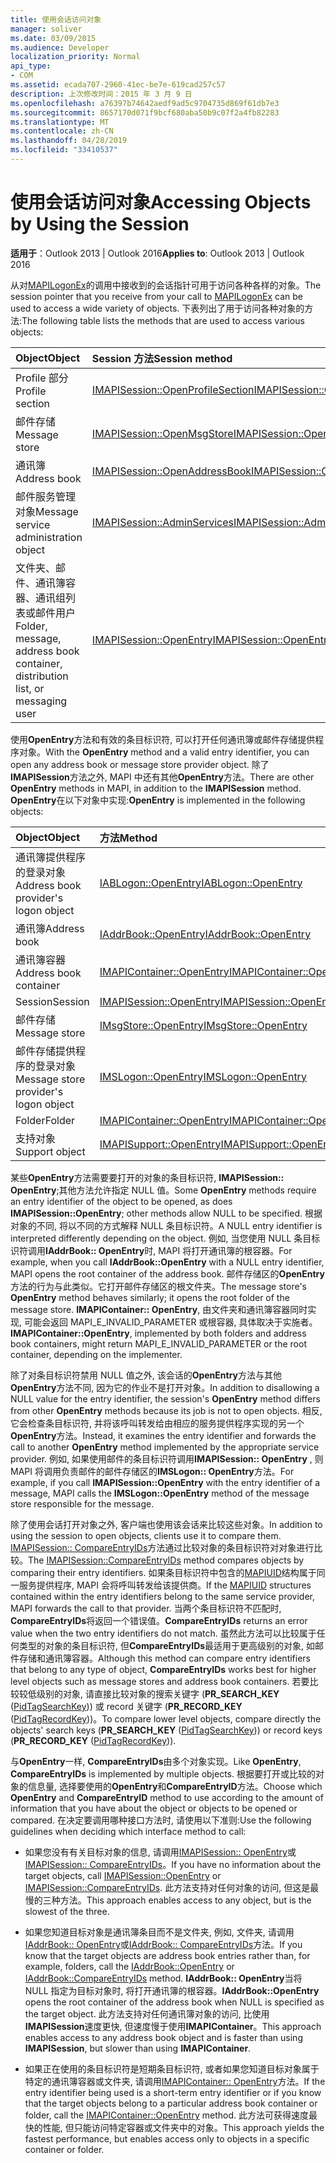 ```yaml
---
title: 使用会话访问对象
manager: soliver
ms.date: 03/09/2015
ms.audience: Developer
localization_priority: Normal
api_type:
- COM
ms.assetid: ecada707-2960-41ec-be7e-619cad257c57
description: 上次修改时间：2015 年 3 月 9 日
ms.openlocfilehash: a76397b74642aedf9ad5c9704735d869f61db7e3
ms.sourcegitcommit: 8657170d071f9bcf680aba50b9c07f2a4fb82283
ms.translationtype: MT
ms.contentlocale: zh-CN
ms.lasthandoff: 04/28/2019
ms.locfileid: "33410537"
---
```

# <a name="accessing-objects-by-using-the-session"></a><span data-ttu-id="f2506-103">使用会话访问对象</span><span class="sxs-lookup"><span data-stu-id="f2506-103">Accessing Objects by Using the Session</span></span>

  
  
<span data-ttu-id="f2506-104">**适用于**：Outlook 2013 | Outlook 2016</span><span class="sxs-lookup"><span data-stu-id="f2506-104">**Applies to**: Outlook 2013 | Outlook 2016</span></span> 
  
<span data-ttu-id="f2506-105">从对[MAPILogonEx](mapilogonex.md)的调用中接收到的会话指针可用于访问各种各样的对象。</span><span class="sxs-lookup"><span data-stu-id="f2506-105">The session pointer that you receive from your call to [MAPILogonEx](mapilogonex.md) can be used to access a wide variety of objects.</span></span> <span data-ttu-id="f2506-106">下表列出了用于访问各种对象的方法:</span><span class="sxs-lookup"><span data-stu-id="f2506-106">The following table lists the methods that are used to access various objects:</span></span> 
  
|<span data-ttu-id="f2506-107">**Object**</span><span class="sxs-lookup"><span data-stu-id="f2506-107">**Object**</span></span>|<span data-ttu-id="f2506-108">**Session 方法**</span><span class="sxs-lookup"><span data-stu-id="f2506-108">**Session method**</span></span>|
|:-----|:-----|
|<span data-ttu-id="f2506-109">Profile 部分</span><span class="sxs-lookup"><span data-stu-id="f2506-109">Profile section</span></span>  <br/> |[<span data-ttu-id="f2506-110">IMAPISession::OpenProfileSection</span><span class="sxs-lookup"><span data-stu-id="f2506-110">IMAPISession::OpenProfileSection</span></span>](imapisession-openprofilesection.md) <br/> |
|<span data-ttu-id="f2506-111">邮件存储</span><span class="sxs-lookup"><span data-stu-id="f2506-111">Message store</span></span>  <br/> |[<span data-ttu-id="f2506-112">IMAPISession::OpenMsgStore</span><span class="sxs-lookup"><span data-stu-id="f2506-112">IMAPISession::OpenMsgStore</span></span>](imapisession-openmsgstore.md) <br/> |
|<span data-ttu-id="f2506-113">通讯簿</span><span class="sxs-lookup"><span data-stu-id="f2506-113">Address book</span></span>  <br/> |[<span data-ttu-id="f2506-114">IMAPISession::OpenAddressBook</span><span class="sxs-lookup"><span data-stu-id="f2506-114">IMAPISession::OpenAddressBook</span></span>](imapisession-openaddressbook.md) <br/> |
|<span data-ttu-id="f2506-115">邮件服务管理对象</span><span class="sxs-lookup"><span data-stu-id="f2506-115">Message service administration object</span></span>  <br/> |[<span data-ttu-id="f2506-116">IMAPISession::AdminServices</span><span class="sxs-lookup"><span data-stu-id="f2506-116">IMAPISession::AdminServices</span></span>](imapisession-adminservices.md) <br/> |
|<span data-ttu-id="f2506-117">文件夹、邮件、通讯簿容器、通讯组列表或邮件用户</span><span class="sxs-lookup"><span data-stu-id="f2506-117">Folder, message, address book container, distribution list, or messaging user</span></span>  <br/> |[<span data-ttu-id="f2506-118">IMAPISession::OpenEntry</span><span class="sxs-lookup"><span data-stu-id="f2506-118">IMAPISession::OpenEntry</span></span>](imapisession-openentry.md) <br/> |
   
<span data-ttu-id="f2506-119">使用**OpenEntry**方法和有效的条目标识符, 可以打开任何通讯簿或邮件存储提供程序对象。</span><span class="sxs-lookup"><span data-stu-id="f2506-119">With the **OpenEntry** method and a valid entry identifier, you can open any address book or message store provider object.</span></span> <span data-ttu-id="f2506-120">除了**IMAPISession**方法之外, MAPI 中还有其他**OpenEntry**方法。</span><span class="sxs-lookup"><span data-stu-id="f2506-120">There are other **OpenEntry** methods in MAPI, in addition to the **IMAPISession** method.</span></span> <span data-ttu-id="f2506-121">**OpenEntry**在以下对象中实现:</span><span class="sxs-lookup"><span data-stu-id="f2506-121">**OpenEntry** is implemented in the following objects:</span></span> 
  
|<span data-ttu-id="f2506-122">**Object**</span><span class="sxs-lookup"><span data-stu-id="f2506-122">**Object**</span></span>|<span data-ttu-id="f2506-123">**方法**</span><span class="sxs-lookup"><span data-stu-id="f2506-123">**Method**</span></span>|
|:-----|:-----|
|<span data-ttu-id="f2506-124">通讯簿提供程序的登录对象</span><span class="sxs-lookup"><span data-stu-id="f2506-124">Address book provider's logon object</span></span>  <br/> |[<span data-ttu-id="f2506-125">IABLogon::OpenEntry</span><span class="sxs-lookup"><span data-stu-id="f2506-125">IABLogon::OpenEntry</span></span>](iablogon-openentry.md) <br/> |
|<span data-ttu-id="f2506-126">通讯簿</span><span class="sxs-lookup"><span data-stu-id="f2506-126">Address book</span></span>  <br/> |[<span data-ttu-id="f2506-127">IAddrBook::OpenEntry</span><span class="sxs-lookup"><span data-stu-id="f2506-127">IAddrBook::OpenEntry</span></span>](iaddrbook-openentry.md) <br/> |
|<span data-ttu-id="f2506-128">通讯簿容器</span><span class="sxs-lookup"><span data-stu-id="f2506-128">Address book container</span></span>  <br/> |[<span data-ttu-id="f2506-129">IMAPIContainer::OpenEntry</span><span class="sxs-lookup"><span data-stu-id="f2506-129">IMAPIContainer::OpenEntry</span></span>](imapicontainer-openentry.md) <br/> |
|<span data-ttu-id="f2506-130">Session</span><span class="sxs-lookup"><span data-stu-id="f2506-130">Session</span></span>  <br/> |[<span data-ttu-id="f2506-131">IMAPISession::OpenEntry</span><span class="sxs-lookup"><span data-stu-id="f2506-131">IMAPISession::OpenEntry</span></span>](imapisession-openentry.md) <br/> |
|<span data-ttu-id="f2506-132">邮件存储</span><span class="sxs-lookup"><span data-stu-id="f2506-132">Message store</span></span>  <br/> |[<span data-ttu-id="f2506-133">IMsgStore::OpenEntry</span><span class="sxs-lookup"><span data-stu-id="f2506-133">IMsgStore::OpenEntry</span></span>](imsgstore-openentry.md) <br/> |
|<span data-ttu-id="f2506-134">邮件存储提供程序的登录对象</span><span class="sxs-lookup"><span data-stu-id="f2506-134">Message store provider's logon object</span></span>  <br/> |[<span data-ttu-id="f2506-135">IMSLogon::OpenEntry</span><span class="sxs-lookup"><span data-stu-id="f2506-135">IMSLogon::OpenEntry</span></span>](imslogon-openentry.md) <br/> |
|<span data-ttu-id="f2506-136">Folder</span><span class="sxs-lookup"><span data-stu-id="f2506-136">Folder</span></span>  <br/> |[<span data-ttu-id="f2506-137">IMAPIContainer::OpenEntry</span><span class="sxs-lookup"><span data-stu-id="f2506-137">IMAPIContainer::OpenEntry</span></span>](imapicontainer-openentry.md) <br/> |
|<span data-ttu-id="f2506-138">支持对象</span><span class="sxs-lookup"><span data-stu-id="f2506-138">Support object</span></span>  <br/> |[<span data-ttu-id="f2506-139">IMAPISupport::OpenEntry</span><span class="sxs-lookup"><span data-stu-id="f2506-139">IMAPISupport::OpenEntry</span></span>](imapisupport-openentry.md) <br/> |
   
<span data-ttu-id="f2506-140">某些**OpenEntry**方法需要要打开的对象的条目标识符, **IMAPISession:: OpenEntry**;其他方法允许指定 NULL 值。</span><span class="sxs-lookup"><span data-stu-id="f2506-140">Some **OpenEntry** methods require an entry identifier of the object to be opened, as does **IMAPISession::OpenEntry**; other methods allow NULL to be specified.</span></span> <span data-ttu-id="f2506-141">根据对象的不同, 将以不同的方式解释 NULL 条目标识符。</span><span class="sxs-lookup"><span data-stu-id="f2506-141">A NULL entry identifier is interpreted differently depending on the object.</span></span> <span data-ttu-id="f2506-142">例如, 当您使用 NULL 条目标识符调用**IAddrBook:: OpenEntry**时, MAPI 将打开通讯簿的根容器。</span><span class="sxs-lookup"><span data-stu-id="f2506-142">For example, when you call **IAddrBook::OpenEntry** with a NULL entry identifier, MAPI opens the root container of the address book.</span></span> <span data-ttu-id="f2506-143">邮件存储区的**OpenEntry**方法的行为与此类似。它打开邮件存储区的根文件夹。</span><span class="sxs-lookup"><span data-stu-id="f2506-143">The message store's **OpenEntry** method behaves similarly; it opens the root folder of the message store.</span></span> <span data-ttu-id="f2506-144">**IMAPIContainer:: OpenEntry**, 由文件夹和通讯簿容器同时实现, 可能会返回 MAPI_E_INVALID_PARAMETER 或根容器, 具体取决于实施者。</span><span class="sxs-lookup"><span data-stu-id="f2506-144">**IMAPIContainer::OpenEntry**, implemented by both folders and address book containers, might return MAPI_E_INVALID_PARAMETER or the root container, depending on the implementer.</span></span> 
  
<span data-ttu-id="f2506-145">除了对条目标识符禁用 NULL 值之外, 该会话的**OpenEntry**方法与其他**OpenEntry**方法不同, 因为它的作业不是打开对象。</span><span class="sxs-lookup"><span data-stu-id="f2506-145">In addition to disallowing a NULL value for the entry identifier, the session's **OpenEntry** method differs from other **OpenEntry** methods because its job is not to open objects.</span></span> <span data-ttu-id="f2506-146">相反, 它会检查条目标识符, 并将该呼叫转发给由相应的服务提供程序实现的另一个**OpenEntry**方法。</span><span class="sxs-lookup"><span data-stu-id="f2506-146">Instead, it examines the entry identifier and forwards the call to another **OpenEntry** method implemented by the appropriate service provider.</span></span> <span data-ttu-id="f2506-147">例如, 如果使用邮件的条目标识符调用**IMAPISession:: OpenEntry** , 则 MAPI 将调用负责邮件的邮件存储区的**IMSLogon:: OpenEntry**方法。</span><span class="sxs-lookup"><span data-stu-id="f2506-147">For example, if you call **IMAPISession::OpenEntry** with the entry identifier of a message, MAPI calls the **IMSLogon::OpenEntry** method of the message store responsible for the message.</span></span> 
  
<span data-ttu-id="f2506-148">除了使用会话打开对象之外, 客户端也使用该会话来比较这些对象。</span><span class="sxs-lookup"><span data-stu-id="f2506-148">In addition to using the session to open objects, clients use it to compare them.</span></span> <span data-ttu-id="f2506-149">[IMAPISession:: CompareEntryIDs](imapisession-compareentryids.md)方法通过比较对象的条目标识符对对象进行比较。</span><span class="sxs-lookup"><span data-stu-id="f2506-149">The [IMAPISession::CompareEntryIDs](imapisession-compareentryids.md) method compares objects by comparing their entry identifiers.</span></span> <span data-ttu-id="f2506-150">如果条目标识符中包含的[MAPIUID](mapiuid.md)结构属于同一服务提供程序, MAPI 会将呼叫转发给该提供商。</span><span class="sxs-lookup"><span data-stu-id="f2506-150">If the [MAPIUID](mapiuid.md) structures contained within the entry identifiers belong to the same service provider, MAPI forwards the call to that provider.</span></span> <span data-ttu-id="f2506-151">当两个条目标识符不匹配时, **CompareEntryIDs**将返回一个错误值。</span><span class="sxs-lookup"><span data-stu-id="f2506-151">**CompareEntryIDs** returns an error value when the two entry identifiers do not match.</span></span> <span data-ttu-id="f2506-152">虽然此方法可以比较属于任何类型的对象的条目标识符, 但**CompareEntryIDs**最适用于更高级别的对象, 如邮件存储和通讯簿容器。</span><span class="sxs-lookup"><span data-stu-id="f2506-152">Although this method can compare entry identifiers that belong to any type of object, **CompareEntryIDs** works best for higher level objects such as message stores and address book containers.</span></span> <span data-ttu-id="f2506-153">若要比较较低级别的对象, 请直接比较对象的搜索关键字 (**PR_SEARCH_KEY** ([PidTagSearchKey](pidtagsearchkey-canonical-property.md))) 或 record 关键字 (**PR_RECORD_KEY** ([PidTagRecordKey](pidtagrecordkey-canonical-property.md)))。</span><span class="sxs-lookup"><span data-stu-id="f2506-153">To compare lower level objects, compare directly the objects' search keys (**PR_SEARCH_KEY** ([PidTagSearchKey](pidtagsearchkey-canonical-property.md))) or record keys (**PR_RECORD_KEY** ([PidTagRecordKey](pidtagrecordkey-canonical-property.md))).</span></span> 
  
<span data-ttu-id="f2506-154">与**OpenEntry**一样, **CompareEntryIDs**由多个对象实现。</span><span class="sxs-lookup"><span data-stu-id="f2506-154">Like **OpenEntry**, **CompareEntryIDs** is implemented by multiple objects.</span></span> <span data-ttu-id="f2506-155">根据要打开或比较的对象的信息量, 选择要使用的**OpenEntry**和**CompareEntryID**方法。</span><span class="sxs-lookup"><span data-stu-id="f2506-155">Choose which **OpenEntry** and **CompareEntryID** method to use according to the amount of information that you have about the object or objects to be opened or compared.</span></span> <span data-ttu-id="f2506-156">在决定要调用哪种接口方法时, 请使用以下准则:</span><span class="sxs-lookup"><span data-stu-id="f2506-156">Use the following guidelines when deciding which interface method to call:</span></span> 
  
- <span data-ttu-id="f2506-157">如果您没有有关目标对象的信息, 请调用[IMAPISession:: OpenEntry](imapisession-openentry.md)或[IMAPISession:: CompareEntryIDs](imapisession-compareentryids.md)。</span><span class="sxs-lookup"><span data-stu-id="f2506-157">If you have no information about the target objects, call [IMAPISession::OpenEntry](imapisession-openentry.md) or [IMAPISession::CompareEntryIDs](imapisession-compareentryids.md).</span></span> <span data-ttu-id="f2506-158">此方法支持对任何对象的访问, 但这是最慢的三种方法。</span><span class="sxs-lookup"><span data-stu-id="f2506-158">This approach enables access to any object, but is the slowest of the three.</span></span>
    
- <span data-ttu-id="f2506-159">如果您知道目标对象是通讯簿条目而不是文件夹, 例如, 文件夹, 请调用[IAddrBook:: OpenEntry](iaddrbook-openentry.md)或[IAddrBook:: CompareEntryIDs](iaddrbook-compareentryids.md)方法。</span><span class="sxs-lookup"><span data-stu-id="f2506-159">If you know that the target objects are address book entries rather than, for example, folders, call the [IAddrBook::OpenEntry](iaddrbook-openentry.md) or [IAddrBook::CompareEntryIDs](iaddrbook-compareentryids.md) method.</span></span> <span data-ttu-id="f2506-160">**IAddrBook:: OpenEntry**当将 NULL 指定为目标对象时, 将打开通讯簿的根容器。</span><span class="sxs-lookup"><span data-stu-id="f2506-160">**IAddrBook::OpenEntry** opens the root container of the address book when NULL is specified as the target object.</span></span> <span data-ttu-id="f2506-161">此方法支持对任何通讯簿对象的访问, 比使用**IMAPISession**速度更快, 但速度慢于使用**IMAPIContainer**。</span><span class="sxs-lookup"><span data-stu-id="f2506-161">This approach enables access to any address book object and is faster than using **IMAPISession**, but slower than using **IMAPIContainer**.</span></span>
    
- <span data-ttu-id="f2506-162">如果正在使用的条目标识符是短期条目标识符, 或者如果您知道目标对象属于特定的通讯簿容器或文件夹, 请调用[IMAPIContainer:: OpenEntry](imapicontainer-openentry.md)方法。</span><span class="sxs-lookup"><span data-stu-id="f2506-162">If the entry identifier being used is a short-term entry identifier or if you know that the target objects belong to a particular address book container or folder, call the [IMAPIContainer::OpenEntry](imapicontainer-openentry.md) method.</span></span> <span data-ttu-id="f2506-163">此方法可获得速度最快的性能, 但只能访问特定容器或文件夹中的对象。</span><span class="sxs-lookup"><span data-stu-id="f2506-163">This approach yields the fastest performance, but enables access only to objects in a specific container or folder.</span></span> 
    

